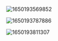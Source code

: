 ![1650193569852](C:\Users\Zqh041009\AppData\Roaming\Typora\typora-user-images\1650193569852.png)

![1650193787886](C:\Users\Zqh041009\AppData\Roaming\Typora\typora-user-images\1650193787886.png)

![1650193811307](C:\Users\Zqh041009\AppData\Roaming\Typora\typora-user-images\1650193811307.png)

